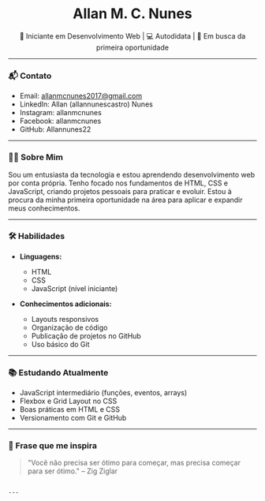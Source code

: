 <h1 align="center">Allan M. C. Nunes</h1>
<p align="center">🌱 Iniciante em Desenvolvimento Web | 💻 Autodidata | 🚀 Em busca da primeira oportunidade</p>

---

### 📬 Contato

- Email: allanmcnunes2017@gmail.com  
- LinkedIn: Allan (allannunescastro) Nunes  
- Instagram: allanmcnunes  
- Facebook: allanmcnunes  
- GitHub: Allannunes22

---

### 👨‍💻 Sobre Mim

Sou um entusiasta da tecnologia e estou aprendendo desenvolvimento web por conta própria. Tenho focado nos fundamentos de HTML, CSS e JavaScript, criando projetos pessoais para praticar e evoluir. Estou à procura da minha primeira oportunidade na área para aplicar e expandir meus conhecimentos.

---

### 🛠️ Habilidades

- **Linguagens:**  
  - HTML  
  - CSS  
  - JavaScript (nível iniciante)

- **Conhecimentos adicionais:**  
  - Layouts responsivos  
  - Organização de código  
  - Publicação de projetos no GitHub  
  - Uso básico do Git

---

### 📚 Estudando Atualmente

- JavaScript intermediário (funções, eventos, arrays)  
- Flexbox e Grid Layout no CSS  
- Boas práticas em HTML e CSS  
- Versionamento com Git e GitHub  

---

### 💬 Frase que me inspira

> "Você não precisa ser ótimo para começar, mas precisa começar para ser ótimo." – Zig Ziglar
```

---
